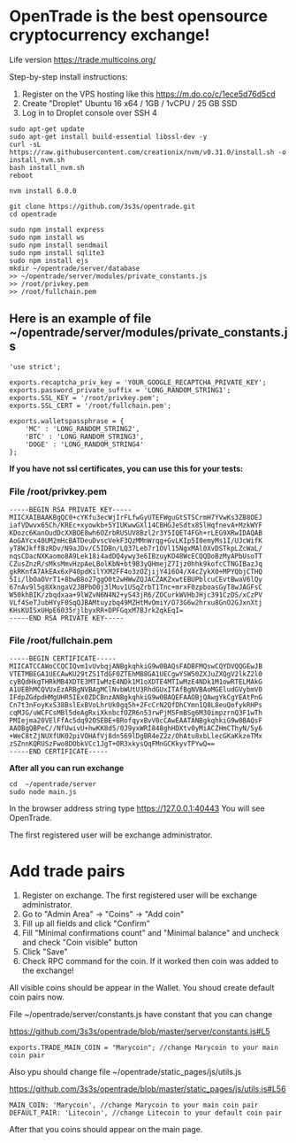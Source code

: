 # OpenTrade is the best opensource cryptocurrency exchange!

Life version https://trade.multicoins.org/

Step-by-step install instructions:

1. Register on the VPS hosting like this https://m.do.co/c/1ece5d76d5cd
2. Create "Droplet" Ubuntu 16 x64 / 1GB / 1vCPU / 25 GB SSD
3. Log in to Droplet console over SSH
4

```
sudo apt-get update
sudo apt-get install build-essential libssl-dev -y
curl -sL https://raw.githubusercontent.com/creationix/nvm/v0.31.0/install.sh -o install_nvm.sh
bash install_nvm.sh
reboot

nvm install 6.0.0

git clone https://github.com/3s3s/opentrade.git
cd opentrade

sudo npm install express
sudo npm install ws
sudo npm install sendmail
sudo npm install sqlite3
sudo npm install ejs
mkdir ~/opentrade/server/database
>> ~/opentrade/server/modules/private_constants.js
>> /root/privkey.pem
>> /root/fullchain.pem
```

## Here is an example of file ~/opentrade/server/modules/private_constants.js

```
'use strict';

exports.recaptcha_priv_key = 'YOUR_GOOGLE_RECAPTCHA_PRIVATE_KEY';
exports.password_private_suffix = 'LONG_RANDOM_STRING1';
exports.SSL_KEY = '/root/privkey.pem';
exports.SSL_CERT = '/root/fullchain.pem';

exports.walletspassphrase = {
    'MC' : 'LONG_RANDOM_STRING2',
    'BTC' : 'LONG_RANDOM_STRING3',
    'DOGE' : 'LONG_RANDOM_STRING4'
};
```

**If you have not ssl certificates, you can use this for your tests:**

### File /root/privkey.pem

```
-----BEGIN RSA PRIVATE KEY-----
MIICXAIBAAKBgQC0+cYKfu3ecWjIrFLfwGyUTEFWguGtSTSCrmH7YVwKs3ZB8OEJ
iafVDwvx65Ch/KREc+xyowkb+5YIUKwwGXl14CBHGJeSdtx85lHqfnevA+MzkWYF
KDozc6KanOudDcXXBOE8wh6OZrbRUSUV8Bzl2r3Y5IQET4FGh+rLEG9XRwIDAQAB
AoGAYcx40UM2mHcBATDeuDvscVekF3QzMMnWrqg+GvLKIp5I0emyMs1I/UJcWifK
yT8WJkffBzRDv/N9aJDv/C5IDBn/LQ37Leb7r1OVl15NgxMAl0XvDSTkpLZcWaL/
nqsCDacNXKaomo8A9Lek18i4adDQ4ywy3e6IBzuyKO48WcECQQDoBzMyAPbUsoTT
CZusZnzR/sMksMmvHzpAeLBolKbN+bt9B3yQHmejZ7Ijz0hhk9kofcCTNGIBazJq
gkRKnfA7AkEAx6xP40pdKilYXM2FF4o3zOZjijY416O4/X4cZykX0+MPYQbjCTHQ
5Ii/lbOaOVrT1+8bwB8o27ggO0t2wHWwZQJACZAKZxwtEBUPblcuCEvtBwaV6lQy
67nAv9l5g8XkngaV2JBPbO0j3lMuv1USqZrbT1Tnc+mrxF0zpboasGyT8wJAGFsC
W50khBIK/zbqdxaa+9lWZvN6N4N2+yS43jR6/ZOCurkWVHbJHjc391CzDS/xCzPV
VLf4SeTJubHYyF0SqQJBAMtuyzbq49MZHtMvOmiY/O73G6w2hrxu8GnO2GJxnXtj
KHsKUISxUHpE6035rjlbyxRR+DPFGqxM7BJrk2qkEqI=
-----END RSA PRIVATE KEY-----
```

### File /root/fullchain.pem

```
-----BEGIN CERTIFICATE-----
MIICATCCAWoCCQCIQvm1vUvbqjANBgkqhkiG9w0BAQsFADBFMQswCQYDVQQGEwJB
VTETMBEGA1UECAwKU29tZS1TdGF0ZTEhMB8GA1UECgwYSW50ZXJuZXQgV2lkZ2l0
cyBQdHkgTHRkMB4XDTE3MTIwMzE4NDk1M1oXDTE4MTIwMzE4NDk1M1owRTELMAkG
A1UEBhMCQVUxEzARBgNVBAgMClNvbWUtU3RhdGUxITAfBgNVBAoMGEludGVybmV0
IFdpZGdpdHMgUHR5IEx0ZDCBnzANBgkqhkiG9w0BAQEFAAOBjQAwgYkCgYEAtPnG
Cn7t3nFoyKxS38BslExBVoLhrUk0gq5h+2FcCrN2QfDhCYmn1Q8L8euQofykRHPs
cqMJG/uWCFCsMBl5deAgRxiXknbcfOZR6n53rwPjM5FmBSg6M3OimpzrnQ3F1wTh
PMIejma20VElFfAc5dq92OSEBE+BRofqyxBvV0cCAwEAATANBgkqhkiG9w0BAQsF
AAOBgQBPeC//NfUwivU+hwKK8d5/0J9yxWRI848ghHDXtv0yMiACZHmCThyN/5y6
+WeC8tZjNUXfUK02piVOHAfVj8dn569lDgBR4eZ2z/OhAtu8xbLlecGKaKkzeTMx
zSZnnKQRUSzFwo8DObkVCc1JgT+OR3xkysQqFMnGCKkyvTPYwQ==
-----END CERTIFICATE-----
```


**After all you can run exchange**

```
cd  ~/opentrade/server
sudo node main.js
```

In the browser address string type https://127.0.0.1:40443
You will see OpenTrade.

The first registered user will be exchange administrator. 

# Add trade pairs

1. Register on exchange. The first registered user will be exchange administrator.
2. Go to "Admin Area" -> "Coins" -> "Add coin"
3. Fill up all fields and click "Confirm"
4. Fill "Minimal confirmations count" and "Minimal balance" and uncheck and check "Coin visible" button
5. Click "Save"
6. Check RPC command for the coin. If it worked then coin was added to the exchange!

All visible coins should be appear in the Wallet. You shoud create default coin pairs now.

File ~/opentrade/server/constants.js have constant that you can change

https://github.com/3s3s/opentrade/blob/master/server/constants.js#L5

```
exports.TRADE_MAIN_COIN = "Marycoin"; //change Marycoin to your main coin pair
```

Also ypu should change file ~/opentrade/static_pages/js/utils.js

https://github.com/3s3s/opentrade/blob/master/static_pages/js/utils.js#L56

```
MAIN_COIN: 'Marycoin', //change Marycoin to your main coin pair
DEFAULT_PAIR: 'Litecoin', //change Litecoin to your default coin pair
```

After that you coins should appear on the main page.


